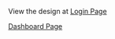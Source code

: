 View the design at
[Login Page](https://dashboard-design-ashy.vercel.app/)

[Dashboard Page](https://dashboard-design-ashy.vercel.app/dashboard)
